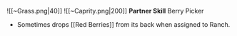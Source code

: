 
![[~Grass.png|40]]
![[~Caprity.png|200]]
**Partner Skill**
Berry Picker
- Sometimes drops [[Red Berries]] from its back when assigned to Ranch.